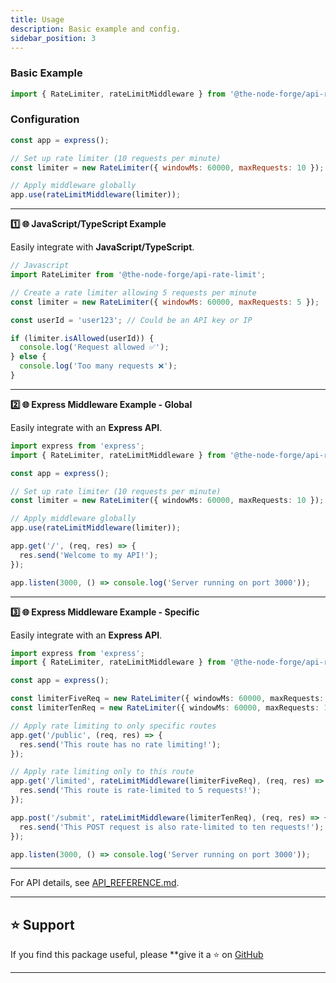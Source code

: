 ```yaml
---
title: Usage
description: Basic example and config.
sidebar_position: 3
---
```


### Basic Example

```javascript
import { RateLimiter, rateLimitMiddleware } from '@the-node-forge/api-rate-limit';
```

### Configuration

```javascript
const app = express();

// Set up rate limiter (10 requests per minute)
const limiter = new RateLimiter({ windowMs: 60000, maxRequests: 10 });

// Apply middleware globally
app.use(rateLimitMiddleware(limiter));
```

---

**1️⃣ 🌐 JavaScript/TypeScript Example**

Easily integrate with **JavaScript/TypeScript**.

```javascript
// Javascript
import RateLimiter from '@the-node-forge/api-rate-limit';

// Create a rate limiter allowing 5 requests per minute
const limiter = new RateLimiter({ windowMs: 60000, maxRequests: 5 });

const userId = 'user123'; // Could be an API key or IP

if (limiter.isAllowed(userId)) {
  console.log('Request allowed ✅');
} else {
  console.log('Too many requests ❌');
}
```

---

**2️⃣ 🌐 Express Middleware Example - Global**

Easily integrate with an **Express API**.

```typescript
import express from 'express';
import { RateLimiter, rateLimitMiddleware } from '@the-node-forge/api-rate-limit';

const app = express();

// Set up rate limiter (10 requests per minute)
const limiter = new RateLimiter({ windowMs: 60000, maxRequests: 10 });

// Apply middleware globally
app.use(rateLimitMiddleware(limiter));

app.get('/', (req, res) => {
  res.send('Welcome to my API!');
});

app.listen(3000, () => console.log('Server running on port 3000'));
```

---

**3️⃣ 🌐 Express Middleware Example - Specific**

Easily integrate with an **Express API**.

```typescript
import express from 'express';
import { RateLimiter, rateLimitMiddleware } from '@the-node-forge/api-rate-limit';

const app = express();

const limiterFiveReq = new RateLimiter({ windowMs: 60000, maxRequests: 5 });
const limiterTenReq = new RateLimiter({ windowMs: 60000, maxRequests: 10 });

// Apply rate limiting to only specific routes
app.get('/public', (req, res) => {
  res.send('This route has no rate limiting!');
});

// Apply rate limiting only to this route
app.get('/limited', rateLimitMiddleware(limiterFiveReq), (req, res) => {
  res.send('This route is rate-limited to 5 requests!');
});

app.post('/submit', rateLimitMiddleware(limiterTenReq), (req, res) => {
  res.send('This POST request is also rate-limited to ten requests!');
});

app.listen(3000, () => console.log('Server running on port 3000'));
```

---

For API details, see [API_REFERENCE.md](API_REFERENCE.md).

---

## ⭐ Support

If you find this package useful, please \*\*give it a ⭐ on
[GitHub](https://github.com/The-Node-Forge/api-rate-limit 'GitHub Repository')

---
